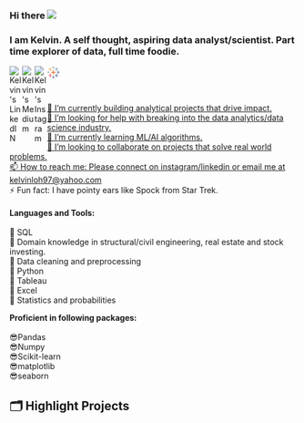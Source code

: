 
### Hi there <img src="https://media.giphy.com/media/hvRJCLFzcasrR4ia7z/giphy.gif" width="25px">
### I am Kelvin. A self thought, aspiring data analyst/scientist. Part time explorer of data, full time foodie.
<a href="https://www.linkedin.com/in/kelvin-loh-592315131/">
  <img align="left" alt="Kelvin's LinkedIN" width="22px" src="https://raw.githubusercontent.com/peterthehan/peterthehan/master/assets/linkedin.svg" />
</a>

<a href="https://medium.com/@kelvinloh97"> 
   <img align="left" alt="Kelvin's Medium" width="22px" src="https://cdn.jsdelivr.net/npm/simple-icons@3.0.1/icons/medium.svg" />
</a>

<a href="https://www.instagram.com/kelvin_loh97/">
  <img align="left" alt="Kelvin's Instagram" width="22px" src="https://raw.githubusercontent.com/hussainweb/hussainweb/main/icons/instagram.png" />
</a>

<a href = "https://public.tableau.com/app/profile/kelvin4899#!/">
  <img align="left" alt="Kelvin's Tableau" width="22px" src="https://github.com/kelvinloh97/data-clean-salary-survey-data-/blob/main/tableau-software.svg"/>
<br>
<br>
<br>


🔭 I’m currently building analytical projects that drive impact. <br>
🤔 I’m looking for help with breaking into the data analytics/data science industry.<br>
🌱 I’m currently learning ML/AI algorithms.<br>
👯 I’m looking to collaborate on projects that solve real world problems. <br>
📫 How to reach me: Please connect on instagram/linkedin or email me at kelvinloh97@yahoo.com <br>
⚡ Fun fact: I have pointy ears like Spock from Star Trek. <br>
<br>
**Languages and Tools:**<br><br>
🥰 SQL<br>
🥰 Domain knowledge in structural/civil engineering, real estate and stock investing. <br>
🥰 Data cleaning and preprocessing <br>
🥰 Python<br>
🥰 Tableau<br>
🥰 Excel<br>
🥰 Statistics and probabilities<br>

**Proficient in following packages:**<br><br>
😎Pandas<br>
😎Numpy<br>
😎Scikit-learn<br>
😎matplotlib<br>
😎seaborn<br>

## 🗂️ Highlight Projects

